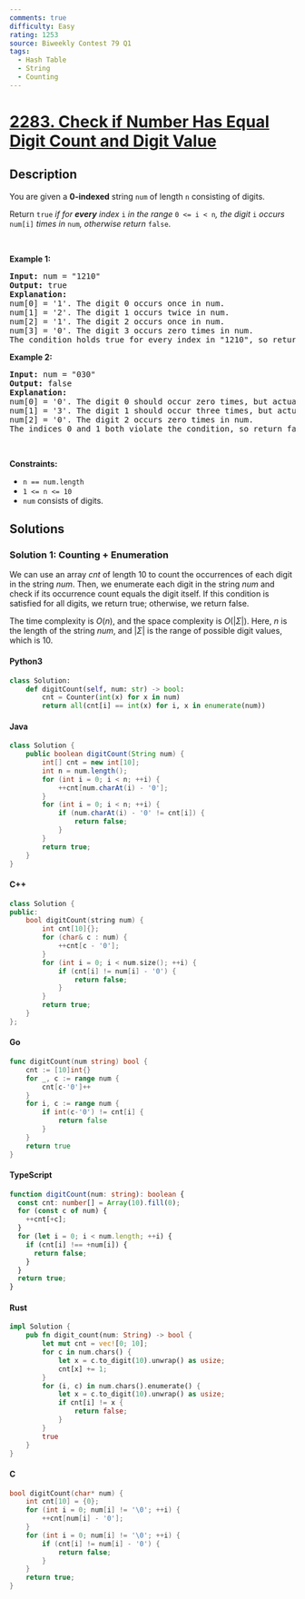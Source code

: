 ```yaml
---
comments: true
difficulty: Easy
rating: 1253
source: Biweekly Contest 79 Q1
tags:
  - Hash Table
  - String
  - Counting
---
```


<!-- problem:start -->

# [2283. Check if Number Has Equal Digit Count and Digit Value](https://leetcode.com/problems/check-if-number-has-equal-digit-count-and-digit-value)

## Description

<!-- description:start -->

<p>You are given a <strong>0-indexed</strong> string <code>num</code> of length <code>n</code> consisting of digits.</p>

<p>Return <code>true</code> <em>if for <strong>every</strong> index </em><code>i</code><em> in the range </em><code>0 &lt;= i &lt; n</code><em>, the digit </em><code>i</code><em> occurs </em><code>num[i]</code><em> times in </em><code>num</code><em>, otherwise return </em><code>false</code>.</p>

<p>&nbsp;</p>
<p><strong class="example">Example 1:</strong></p>

<pre>
<strong>Input:</strong> num = &quot;1210&quot;
<strong>Output:</strong> true
<strong>Explanation:</strong>
num[0] = &#39;1&#39;. The digit 0 occurs once in num.
num[1] = &#39;2&#39;. The digit 1 occurs twice in num.
num[2] = &#39;1&#39;. The digit 2 occurs once in num.
num[3] = &#39;0&#39;. The digit 3 occurs zero times in num.
The condition holds true for every index in &quot;1210&quot;, so return true.
</pre>

<p><strong class="example">Example 2:</strong></p>

<pre>
<strong>Input:</strong> num = &quot;030&quot;
<strong>Output:</strong> false
<strong>Explanation:</strong>
num[0] = &#39;0&#39;. The digit 0 should occur zero times, but actually occurs twice in num.
num[1] = &#39;3&#39;. The digit 1 should occur three times, but actually occurs zero times in num.
num[2] = &#39;0&#39;. The digit 2 occurs zero times in num.
The indices 0 and 1 both violate the condition, so return false.
</pre>

<p>&nbsp;</p>
<p><strong>Constraints:</strong></p>

<ul>
	<li><code>n == num.length</code></li>
	<li><code>1 &lt;= n &lt;= 10</code></li>
	<li><code>num</code> consists of digits.</li>
</ul>

<!-- description:end -->

## Solutions

<!-- solution:start -->

### Solution 1: Counting + Enumeration

We can use an array $\textit{cnt}$ of length $10$ to count the occurrences of each digit in the string $\textit{num}$. Then, we enumerate each digit in the string $\textit{num}$ and check if its occurrence count equals the digit itself. If this condition is satisfied for all digits, we return $\text{true}$; otherwise, we return $\text{false}$.

The time complexity is $O(n)$, and the space complexity is $O(|\Sigma|)$. Here, $n$ is the length of the string $\textit{num}$, and $|\Sigma|$ is the range of possible digit values, which is $10$.

<!-- tabs:start -->

#### Python3

```python
class Solution:
    def digitCount(self, num: str) -> bool:
        cnt = Counter(int(x) for x in num)
        return all(cnt[i] == int(x) for i, x in enumerate(num))
```

#### Java

```java
class Solution {
    public boolean digitCount(String num) {
        int[] cnt = new int[10];
        int n = num.length();
        for (int i = 0; i < n; ++i) {
            ++cnt[num.charAt(i) - '0'];
        }
        for (int i = 0; i < n; ++i) {
            if (num.charAt(i) - '0' != cnt[i]) {
                return false;
            }
        }
        return true;
    }
}
```

#### C++

```cpp
class Solution {
public:
    bool digitCount(string num) {
        int cnt[10]{};
        for (char& c : num) {
            ++cnt[c - '0'];
        }
        for (int i = 0; i < num.size(); ++i) {
            if (cnt[i] != num[i] - '0') {
                return false;
            }
        }
        return true;
    }
};
```

#### Go

```go
func digitCount(num string) bool {
	cnt := [10]int{}
	for _, c := range num {
		cnt[c-'0']++
	}
	for i, c := range num {
		if int(c-'0') != cnt[i] {
			return false
		}
	}
	return true
}
```

#### TypeScript

```ts
function digitCount(num: string): boolean {
  const cnt: number[] = Array(10).fill(0);
  for (const c of num) {
    ++cnt[+c];
  }
  for (let i = 0; i < num.length; ++i) {
    if (cnt[i] !== +num[i]) {
      return false;
    }
  }
  return true;
}
```

#### Rust

```rust
impl Solution {
    pub fn digit_count(num: String) -> bool {
        let mut cnt = vec![0; 10];
        for c in num.chars() {
            let x = c.to_digit(10).unwrap() as usize;
            cnt[x] += 1;
        }
        for (i, c) in num.chars().enumerate() {
            let x = c.to_digit(10).unwrap() as usize;
            if cnt[i] != x {
                return false;
            }
        }
        true
    }
}
```

#### C

```c
bool digitCount(char* num) {
    int cnt[10] = {0};
    for (int i = 0; num[i] != '\0'; ++i) {
        ++cnt[num[i] - '0'];
    }
    for (int i = 0; num[i] != '\0'; ++i) {
        if (cnt[i] != num[i] - '0') {
            return false;
        }
    }
    return true;
}
```

<!-- tabs:end -->

<!-- solution:end -->

<!-- problem:end -->
